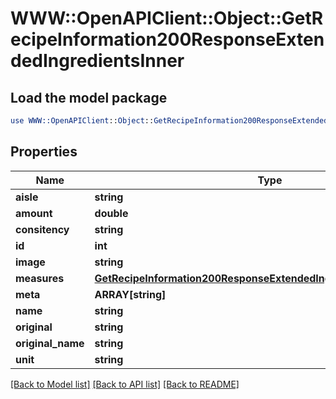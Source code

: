 # WWW::OpenAPIClient::Object::GetRecipeInformation200ResponseExtendedIngredientsInner

## Load the model package
```perl
use WWW::OpenAPIClient::Object::GetRecipeInformation200ResponseExtendedIngredientsInner;
```

## Properties
Name | Type | Description | Notes
------------ | ------------- | ------------- | -------------
**aisle** | **string** |  | 
**amount** | **double** |  | 
**consitency** | **string** |  | 
**id** | **int** |  | 
**image** | **string** |  | 
**measures** | [**GetRecipeInformation200ResponseExtendedIngredientsInnerMeasures**](GetRecipeInformation200ResponseExtendedIngredientsInnerMeasures.md) |  | [optional] 
**meta** | **ARRAY[string]** |  | [optional] 
**name** | **string** |  | 
**original** | **string** |  | 
**original_name** | **string** |  | 
**unit** | **string** |  | 

[[Back to Model list]](../README.md#documentation-for-models) [[Back to API list]](../README.md#documentation-for-api-endpoints) [[Back to README]](../README.md)


